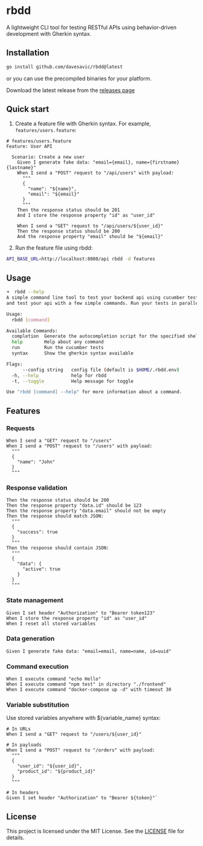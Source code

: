# rbdd

A lightweight CLI tool for testing RESTful APIs using behavior-driven development with Gherkin syntax.

## Installation
```bash
go install github.com/davesavic/rbdd@latest
```
or you can use the precompiled binaries for your platform.

Download the latest release from the [releases page](https://github.com/davesavic/rbdd/releases)

## Quick start
1. Create a feature file with Gherkin syntax. For example, `features/users.feature`:
```gherkin
# features/users.feature
Feature: User API

  Scenario: Create a new user
    Given I generate fake data: "email={email}, name={firstname} {lastname}"
    When I send a "POST" request to "/api/users" with payload:
      """
      {
        "name": "${name}",
        "email": "${email}"
      }
      """
    Then the response status should be 201
    And I store the response property "id" as "user_id"

    When I send a "GET" request to "/api/users/${user_id}"
    Then the response status should be 200
    And the response property "email" should be "${email}"
```

2. Run the feature file using rbdd:
```bash
API_BASE_URL=http://localhost:8080/api rbdd -d features
```

## Usage
```bash
➜  rbdd --help
A simple command line tool to test your backend api using cucumber tests written in gherkin syntax. Easily generate fake data using faker 
and test your api with a few simple commands. Run your tests in parallel and get the results in a simple format.

Usage:
  rbdd [command]

Available Commands:
  completion  Generate the autocompletion script for the specified shell
  help        Help about any command
  run         Run the cucumber tests
  syntax      Show the gherkin syntax available

Flags:
      --config string   config file (default is $HOME/.rbdd.env)
  -h, --help            help for rbdd
  -t, --toggle          Help message for toggle

Use "rbdd [command] --help" for more information about a command.
```

## Features
### Requests
```gherkin
When I send a "GET" request to "/users"
When I send a "POST" request to "/users" with payload:
  """
  {
    "name": "John"
  }
  """
```

### Response validation
```gherkin
Then the response status should be 200
Then the response property "data.id" should be 123
Then the response property "data.email" should not be empty
Then the response should match JSON:
  """
  {
    "success": true
  }
  """
Then the response should contain JSON:
  """
  {
    "data": {
      "active": true
    }
  }
  """
``` 

### State management
```gherkin
Given I set header "Authorization" to "Bearer token123"
When I store the response property "id" as "user_id"
When I reset all stored variables
```

### Data generation
```gherkin
Given I generate fake data: "email=email, name=name, id=uuid"
```

### Command execution
```gherkin
When I execute command "echo Hello"
When I execute command "npm test" in directory "./frontend"
When I execute command "docker-compose up -d" with timeout 30
```

### Variable substitution
Use stored variables anywhere with ${variable_name} syntax:
```gherkin
# In URLs
When I send a "GET" request to "/users/${user_id}"

# In payloads
When I send a "POST" request to "/orders" with payload:
  """
  {
    "user_id": "${user_id}",
    "product_id": "${product_id}"
  }
  """

# In headers
Given I set header "Authorization" to "Bearer ${token}"`
```

## License
This project is licensed under the MIT License. See the [LICENSE](LICENSE) file for details.
